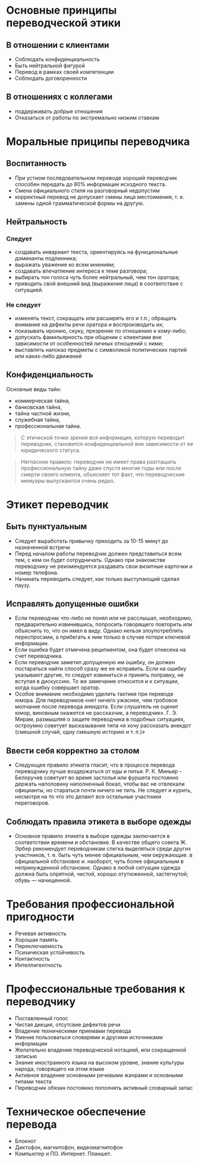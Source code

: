 # Основные принципы переводческой этики

## В отношении с клиентами
- Соблюдать конфиденциальность
- Быть нейтральной фигурой
- Перевод в рамках своей компетенции
- Соблюдать договоренности

## В отношениях с коллегами
- поддерживать добрые отношения
- Отказаться от работы по экстремально низким ставкам

# Моральные приципы переводчика
## Воспитанность
- При устном последовательном переводе хороший переводчик способен передать до 80% информации исходного текста.
- Смена официального стиля на разговорный недопустим
- корректный перевод не допускает смены лица местоимения, т. е. замены одной грамматической формы на другую.

## Нейтральность
### Следует
- создавать инвариант текста, ориентируясь на функциональные доминанты подлинника;
- выражать уважение ко всем мнениям;
- создавать впечатление интереса к теме разговора;
- выбирать тон голоса чуть более нейтральный, чем тон оратора;
- приводить свой внешний вид (выражение лица) в соответствие с ситуацией.

### Не следует
- изменять текст, сокращать или расширять его и т.п.;
обращать внимание на дефекты речи оратора и воспроизводить их;
- показывать иронию, скуку, презрение по отношению к кому-либо;
- допускать фамильярность при общении с клиентами вне зависимости от особенностей личных отношений с ними;
- выставлять напоказ предметы с символикой политических партий или каких-либо движений

## Конфиденциальность
Основные виды тайн: 
- коммерческая тайна, 
- банковская тайна, 
- тайна частной жизни, 
- служебная тайна, 
- профессиональная тайна. 
> С этической точки зрения вся информация, которую переводит переводчик, становится конфиденциальной вне зависимости от ее юридического статуса. 

> Негласное правило: переводчик не имеет права разглашать профессиональную тайну даже спустя многие годы или после смерти своего клиента, объясняет тот факт, что переводческие мемуары выпускаются очень редко. 


# Этикет переводчик
## Быть пунктуальным
- Следует выработать привычку приходить за 10-15 минут до назначенной встречи
- Перед началом работы переводчик должен представиться всем тем, с кем он будет сотрудничать. Однако при знакомстве переводчику не рекомендуется раздавать свои визитные карточки и номер телефона. 
- Начинать переводить следует, как только выступающий сделал паузу.
## Исправлять допущенные ошибки
- Если переводчик что-либо не понял или не расслышал, необходимо, предварительно извинившись, попросить говорящего повторить или объяснить то, что он имел в виду. Однако нельзя злоупотреблять переспросами, а прибегать к ним только в случае потери ключевой информации.
- Если ошибка будет отмечена реципиентом, она будет отнесена на счет переводчика. 
- Если переводчик заметил допущенную им ошибку, он должен постараться найти способ сразу же ее исправить. Если на ошибку указывают другие, то следует извиниться и принять поправку, не вступая в дискуссию. То же замечание относится и к ситуации, когда ошибку совершает оратор.
- Особое внимание необходимо уделить тактике при переводе юмора. Для переводчиков «нет ничего ужаснее, чем гробовое молчание после перевода анекдота. Если слушатель не оценит юмор, виновным окажется не рассказчик, а переводчик». Г. Э. Мирам, размышляя о защите переводчика в подобных ситуациях, остроумно советует высказывания типа «я хочу рассказать анекдот (смешной случай, одну смешную историю и т. п.)»

## Ввести себя корректно за столом
- Следующее правило этикета гласит, что в процессе перевода переводчику лучше воздержаться от еды и питья. Р. К. Миньяр - Белоручев советует во время застолья или фуршета постоянно держать наполовину наполненный бокал, чтобы вас не отвлекали официанты, но стараться почти ничего не пить. Не следует и курить, несмотря на то что это делают все остальные участники переговоров.

## Соблюдать правила этикета в выборе одежды
- Основное правило этикета в выборе одежды заключается в соответствии времени и обстановке. В качестве общего совета Ж. Эрбер рекомендует переводчикам слегка выделяться среди других участников, т. е. быть чуть менее официальным, чем окружающие. в официальной обстановке и. наоборот, чуть более официальным в непринужденной обстановке. Однако в любой ситуации одежда должна быть опрятной, чистой, хорошо отутюженной, застегнутой; обувь — начищенной.

# Требования профессиональной пригодности
- Речевая активность
- Хорошая память
- Переключаемость
- Психическая устойчивость
- Контактность
- Интеллигентность

# Профессиональные требования к переводчику
- Поставленный голос
- Чистая дикция, отсутсвие дефектов речи
- Владение техническими приемами перевода
- Умение пользоваться словарями и другими источниками информации
- Желательно владение переводческой нотацией, или сокращенной записью
- Знание иностранного языка на высоком уровне, знание культуры народа, говорящего на этом языке
- Активное владение основными речевыми жанрами и основными типами текста
- Переводчик обязан постоянно пополнять активный словарный запас

# Техническое обеспечение перевода
- Блокнот
- Диктофон, магнитофон, видеомагнитофон
- Компьютер и ПО. Интернет. Планшет.


